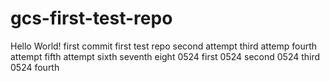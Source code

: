 # gcs-first-test-repo
Hello World! first commit
first test repo
second attempt
third attemp
fourth attempt
fifth attempt
sixth
seventh
eight
0524 first
0524 second
0524 third
0524 fourth












